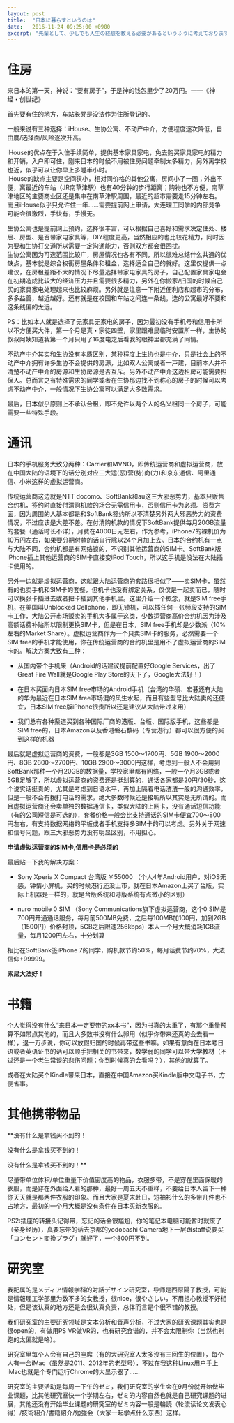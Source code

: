 ```yaml
---
layout: post
title:  "日本に暮らすというのは"
date:   2016-11-24 09:25:00 +0900
excerpt: "先輩として、少しでも人生の経験を教える必要があるというふうに考えております"
---
```


# 住房

来日本的第一天，神说：“要有房子”，于是神的钱包里少了20万円。——《神经・创世纪》

首先要有住的地方，车站长凳是没法作为住所登记的。

一般来说有三种选择：iHouse、生协公寓、不动产中介，方便程度逐次降低，自由度/选择面/风险逐次升高。

iHouse的优点在于入住手续简单，提供基本家具家电，免去购买家具家电的精力和开销，入户即可住，刚来日本的时候不用被住房问题牵制太多精力，另外离学校也近，似乎可以让你早上多睡半小时。  
iHouse的缺点主要是空间狭小，相对同价格的其他公寓，房间小了一圈；外出不便，离最近的车站（JR南草津駅）也有40分钟的步行距离；购物也不方便，南草津地区的主要商业区还是集中在南草津駅周围，最近的超市需要走15分钟左右。  
而且iHouse似乎只允许住一年……需要提前网上申请，大连理工同学的内部竞争可能会很激烈，手快有，手慢无。

生协公寓也是提前网上预约，选择很丰富，可以根据自己喜好和需求决定住处、楼层、房型、是否带家电家具等，DIY程度更高，当然相应的也比较花精力，同时因为要和生协打交道所以需要一定沟通能力，否则双方都会很困扰。  
生协公寓因为可选范围比较广，房屋情况也各有不同，所以很难总结什么共通的优缺点，基本就是综合权衡房屋条件和租金，选择适合自己的就好。这里仅提供一点建议，在房租差距不大的情况下尽量选择带家电家具的房子，自己配置家具家电会在初期造成比较大的经济压力并且需要很多精力，另外在你搬家/归国的时候自己买的家具家电处理起来也比较麻烦。另外就是注意一下附近便利店和超市的分布，多多益善，越近越好。还有就是在校园和车站之间连一条线，选的公寓最好不要和这条线偏的太远。

PS：比如本人就是选择了无家具无家电的房子，因为最初没有手机号和信用卡所以不方便买大件，第一个月是真・家徒四壁，家里跟难民临时安置所一样，生协的叔叔阿姨知道我第一个月只用了16度电之后看我的眼神里都充满了同情。

不动产中介其实和生协没有本质区别，某种程度上生协也是中介，只是社会上的不动产中介拥有许多生协不会提供的房源，比如双人公寓或者一戸建，目前本人并不清楚不动产中介的房源和生协房源是否互斥。另外不动产中介这边租房可能需要担保人。总而言之有特殊需求的同学或者在生协那边找不到称心的房子的时候可以考虑不动产中介，一般情况下生协公寓可以满足大多数需求。

最后，日本似乎原则上不承认合租，即不允许以两个人的名义租同一个房子，可能需要一些特殊手段。

# 通讯

日本的手机服务大致分两种：Carrier和MVNO，即传统运营商和虚拟运营商，放在中国大陆的语境下的话分别对应三大运(恶)营(势)商(力)和京东通信、阿里通信、小米这样的虚拟运营商。  

传统运营商这边就是NTT docomo、SoftBank和au这三大邪恶势力，基本只贩售合约机，签约时直接付清购机款的场合无需信用卡，否则信用卡为必须。资费方面，因为周围的人基本都是和SoftBank签约所以不清楚另外两大邪恶势力的资费情况，不过应该是大差不差。在付清购机款的情况下SoftBank提供每月20GB流量的套餐（通话时长不详），月费在4000日元左右，作为参考，iPhone7的裸机价为10万円左右，如果要分期付款的话自行除以24个月加上去。日本的合约机有一点与大陆不同，合约机都是有网络锁的，不识别其他运营商的SIM卡。SoftBank版iPhone插上其他运营商的SIM卡直接变iPod Touch，所以这手机是没法在大陆插卡使用的。

另外一边就是虚拟运营商，这就跟大陆运营商的套路很相似了——卖SIM卡，虽然有的也卖手机和SIM卡的套餐，但机卡也没有绑定关系，仅仅是一起卖而已，随时可以换张卡插进去或者把卡插到其他手机里。这里介绍一个概念，就是SIM free手机，在美国叫Unblocked Cellphone，即无锁机，可以插任何一张频段支持的SIM卡工作，大陆公开市场贩卖的手机大多属于这类，少数运营商高价合约机因为涉及高额话费补贴所以限制更换SIM卡，但是在日本，SIM free手机却是少数派（10%左右的Market Share）。虚拟运营商作为一个只卖SIM卡的服务，必然需要一个SIM free的手机才能使用，你在传统运营商的合约机里是用不了虚拟运营商的SIM卡的。解决方案大致有三种：

+ 从国内带个手机来（Android的话建议提前配置好Google Services，出了Great Fire Wall就是Google Play Store的天下了，Google大法好！）

+ 在日本买面向日本SIM free市场的Android手机（台湾的华硕、宏碁还有大陆的华为最近在日本SIM free市场混的风生水起，而且有些型号比大陆卖的还便宜，日本SIM free版iPhone很贵所以还是建议从大陆带过来用）

+ 我们总有各种渠道买到各种国际厂商的港版、台版、国际版手机，这些都是SIM free的，日本Amazon以及香港磐石数码（专营港行）都可以很方便的买到这样的机器

最后就是虚拟运营商的资费，一般都是3GB 1500～1700円、5GB 1900～2000円、8GB 2600～2700円、10GB 2900～3000円这样，考虑到一般人不会用到SoftBank那种一个月20GB的数据量，学校家里都有网络，一般一个月3GB或者5GB足够了，所以虚拟运营商的资费还是挺划算的，通话各家都是20円/30秒，这个说实话挺贵的，尤其是考虑到日语水平，再加上隔着电话渣渣一般的沟通效率，但是一般不会有拨打电话的需求，绝大多数时候还是接听所以其实是无所谓的。而且虚拟运营商还会卖单独的数据通信卡，类似大陆的上网卡，没有通话短信功能（有的公司短信是可选的），套餐价格一般会比支持通话的SIM卡便宜700～800円左右，有支持数据网络的平板或者手机支持多SIM卡的可以考虑。另外关于网速和信号问题，跟三大邪恶势力没有明显区别，不用担心。

**申请虚拟运营商的SIM卡,信用卡是必须的**

最后贴一下我的解决方案：

+ Sony Xperia X Compact 台湾版 ￥55000 （个人4年Android用户，对iOS无感，钟情小屏机，买的时候港行还没上市，就在日本Amazon上买了台版，实际上机器是一样的，就是台版系统和港版系统有点微小的区别）

+ nuro mobile 0 SIM （Sony Communications旗下虚拟运营商，这个0 SIM是700円开通通话服务，每月前500MB免费，之后每100MB加100円，加到2GB（1500円）价格封顶，5GB之后限速256kbps）本人一个月大概消耗1GB流量，每月1200円左右，十分划算

相比在SoftBank签iPhone 7的同学，购机款节约50%，每月话费节约70%，大法信仰+99999。

**索尼大法好！**

# 书籍

个人觉得没有什么“来日本一定要带的xx本书”，因为书真的太重了，有那个重量预算不如带点其他的，而且大多数书没有什么卵用（似乎你带来还真的会去看一样），退一万步说，你可以放假归国的时候再带这些书嘛。如果有意向在日本考日语或者英语证书的话可以顺手把相关的书带来，数学弱的同学可以带大学教材（不过还是一个老生常谈的悲伤问题：你到时候真的会看吗？），其他的就算了。

或者在大陆买个Kindle带来日本，直接在中国Amazon买Kindle版中文电子书，方便省事。

# 其他携带物品

**没有什么是拿钱买不到的！

没有什么是拿钱买不到的！

没有什么是拿钱买不到的！**

尽量带单位体积/单位重量下价值密度高的物品，衣服多带，不是穿在里面保暖的衣服，而是穿在外面给人看的那种，最好一周五天不重样，不要给日本人留下一种你天天就是那两件衣服的印象。而且大家是夏末赴日，短袖衫什么的多带几件也不占地方，最初的一个月大概是没有条件在日本买新衣服的。

PS2:插座的转接头记得带，忘记的话会很尴尬，你的笔记本电脑可能暂时就废了（亲身经历），真要忘带的话去京都的yodobashi Camera地下一层跟staff说要买「コンセント変換プラグ」就好了，一个800円不到。

# 研究室

我配属的是メディア情報学科的対話デザイン研究室，导师是西原陽子教授，可能是情報理工学部里为数不多的女教授，很nice，很やさしい，不用担心教授不好相处，但是该认真的地方还是会很认真负责，总体而言是个很不错的教授。

我们研究室的主要研究领域是文本分析和音声分析，不过大家的研究课题其实也是很open的，有做用PS VR做VR的，也有研究食谱的，并不会太限制你（当然也别跑的太偏就是咯）。

研究室里每个人会有自己的座席（有的大研究室人太多没有三回生的位置），每个人有一台iMac（虽然是2011、2012年的老型号），不过在我这种Linux用户手上iMac也就是个专门运行Chrome的大显示器了……

研究室的主要活动是每周一下午的ゼミ，我们研究室的学生会在9月份就开始做毕业课题，比其他研究室快一个学期左右，ゼミ的内容自然也就是自己研究课题的进展，其他还没有开始毕业课题的研究室的ゼミ内容一般是輪読（轮流读论文发表心得）/技術紹介/書籍紹介/勉強会（大家一起学点什么东西）这样。
